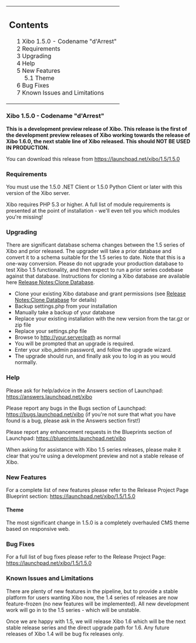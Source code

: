 <!--toc=getting_started-->
<table id="toc" class="toc"><tr><td><div id="toctitle"><h2>Contents</h2></div>
<ul>
<li class="toclevel-1 tocsection-1"><a href="#Xibo_1.5.0_-_Codename_.22d'Arrest.22"><span class="tocnumber">1</span> <span class="toctext">Xibo 1.5.0 - Codename "d'Arrest"</span></a></li>
<li class="toclevel-1 tocsection-2"><a href="#Requirements"><span class="tocnumber">2</span> <span class="toctext">Requirements</span></a></li>
<li class="toclevel-1 tocsection-3"><a href="#Upgrading"><span class="tocnumber">3</span> <span class="toctext">Upgrading</span></a></li>
<li class="toclevel-1 tocsection-4"><a href="#Help"><span class="tocnumber">4</span> <span class="toctext">Help</span></a></li>
<li class="toclevel-1 tocsection-5"><a href="#New_Features"><span class="tocnumber">5</span> <span class="toctext">New Features</span></a>
<ul>
<li class="toclevel-2 tocsection-6"><a href="#Theme"><span class="tocnumber">5.1</span> <span class="toctext">Theme</span></a></li>
</ul>
</li>
<li class="toclevel-1 tocsection-7"><a href="#Bug_Fixes"><span class="tocnumber">6</span> <span class="toctext">Bug Fixes</span></a></li>
<li class="toclevel-1 tocsection-8"><a href="#Known_Issues_and_Limitations"><span class="tocnumber">7</span> <span class="toctext">Known Issues and Limitations</span></a></li>
</ul>
</td></tr></table>
<h3> <span class="mw-headline" id="Xibo_1.5.0_-_Codename_.22d'Arrest.22">Xibo 1.5.0 - Codename "d'Arrest"</span></h3>
<p><b>This is a development preview release of Xibo. This release is the first of the development preview releases of Xibo working towards the release of Xibo 1.6.0, the next stable line of Xibo released. This should NOT BE USED IN PRODUCTION.</b>
</p><p>You can download this release from <a rel="nofollow" class="external free" href="https://launchpad.net/xibo/1.5/1.5.0">https://launchpad.net/xibo/1.5/1.5.0</a>
</p>
<h3> <span class="mw-headline" id="Requirements"> Requirements </span></h3>
<p>You must use the 1.5.0 .NET Client or 1.5.0 Python Client or later with this version of the Xibo server.
</p><p>Xibo requires PHP 5.3 or higher. A full list of module requirements is presented at the point of installation - we'll even tell you which modules you're missing!
</p>
<h3> <span class="mw-headline" id="Upgrading"> Upgrading </span></h3>
<p>There are significant database schema changes between the 1.5 series of Xibo and prior released. The upgrader will take a prior database and convert it to a schema suitable for the 1.5 series to date. Note that this is a one-way conversion. Please do not upgrade your production database to test Xibo 1.5 functionality, and then expect to run a prior series codebase against that database. Instructions for cloning a Xibo database are available here <a href="release_notes_clonedb.html" title="Release Notes:Clone Database">Release Notes:Clone Database</a>.
</p>
<ul><li> Clone your existing Xibo database and grant permissions (see <a href="release_notes_clonedb.html" title="Release Notes:Clone Database">Release Notes:Clone Database</a> for details)
</li><li> Backup settings.php from your installation
</li><li> Manually take a backup of your database
</li><li> Replace your existing installation with the new version from the tar.gz or zip file
</li><li> Replace your settings.php file
</li><li> Browse to <a rel="nofollow" class="external free" href="http://your.server/path">http://your.server/path</a> as normal
</li><li> You will be prompted that an upgrade is required.
</li><li> Enter your xibo_admin password, and follow the upgrade wizard.
</li><li> The upgrade should run, and finally ask you to log in as you would normally.
</li></ul>
<h3> <span class="mw-headline" id="Help"> Help </span></h3>
<p>Please ask for help/advice in the Answers section of Launchpad: <a rel="nofollow" class="external free" href="https://answers.launchpad.net/xibo">https://answers.launchpad.net/xibo</a>
</p><p>Please report any bugs in the Bugs section of Launchpad: <a rel="nofollow" class="external free" href="https://bugs.launchpad.net/xibo">https://bugs.launchpad.net/xibo</a> (if you're not sure that what you have found is a bug, please ask in the Answers section first!)
</p><p>Please report any enhancement requests in the Blueprints section of Launchpad: <a rel="nofollow" class="external free" href="https://blueprints.launchpad.net/xibo">https://blueprints.launchpad.net/xibo</a>
</p><p>When asking for assistance with Xibo 1.5 series releases, please make it clear that you're using a development preview and not a stable release of Xibo.
</p>
<h3> <span class="mw-headline" id="New_Features">New Features</span></h3>
<p>For a complete list of new features please refer to the Release Project Page Blueprint section: <a rel="nofollow" class="external free" href="https://launchpad.net/xibo/1.5/1.5.0">https://launchpad.net/xibo/1.5/1.5.0</a>
</p>
<h4> <span class="mw-headline" id="Theme">Theme</span></h4>
<p>The most significant change in 1.5.0 is a completely overhauled CMS theme based on responsive web.
</p>
<h3> <span class="mw-headline" id="Bug_Fixes">Bug Fixes</span></h3>
<p>For a full list of bug fixes please refer to the Release Project Page: <a rel="nofollow" class="external free" href="https://launchpad.net/xibo/1.5/1.5.0">https://launchpad.net/xibo/1.5/1.5.0</a>
</p>
<h3> <span class="mw-headline" id="Known_Issues_and_Limitations"> Known Issues and Limitations </span></h3>
<p>There are plenty of new features in the pipeline, but to provide a stable platform for users wanting Xibo now, the 1.4 series of releases are now feature-frozen (no new features will be implemented). All new development work will go in to the 1.5 series - which will be unstable.
</p><p>Once we are happy with 1.5, we will release Xibo 1.6 which will be the next stable release series and the direct upgrade path for 1.6. Any future releases of Xibo 1.4 will be bug fix releases only.
</p>